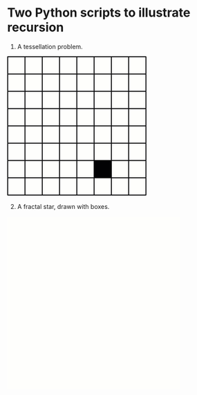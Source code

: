 # Two Python scripts to illustrate recursion
1. A tessellation problem.

![alt text](https://github.com/Sigma4749/recursion/blob/main/Tesselation.gif?raw=true)

2. A fractal star, drawn with boxes.

   
![alt text](https://github.com/Sigma4749/recursion/blob/main/fractal_square.gif?raw=true)
